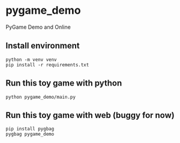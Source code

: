# pygame_demo

PyGame Demo and Online

## Install environment

```shell
python -m venv venv
pip install -r requirements.txt
```

## Run this toy game with python

```shell
python pygame_demo/main.py
```

## Run this toy game with web (buggy for now)

```shell
pip install pygbag
pygbag pygame_demo
```

